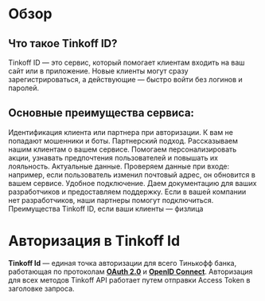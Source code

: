 # Обзор

## Что такое Tinkoff ID?

Tinkoff ID — это сервис, который помогает клиентам входить на ваш сайт или в приложение. Новые клиенты могут сразу зарегистрироваться, а действующие — быстро войти без логинов и паролей.

## Основные преимущества сервиса:

Идентификация клиента или партнера при авторизации. К вам не попадают мошенники и боты.
Партнерский подход. Рассказываем нашим клиентам о вашем сервисе. Помогаем персонализировать акции, узнавать предпочтения пользователей и повышать их лояльность.
Актуальные данные. Проверяем данные при входе: например, если пользователь изменил почтовый адрес, он обновится в вашем сервисе.
Удобное подключение. Даем документацию для ваших разработчиков и предоставляем поддержку. Если в вашей компании нет разработчиков, наши партнеры помогут подключиться.
Преимущества Tinkoff ID, если ваши клиенты — физлица

# Авторизация в Tinkoff Id

**Tinkoff Id** — единая точка авторизации для всего Тинькофф банка, работающая по протоколам [**OAuth 2.0**]( https://oauth.net/2/) и **[OpenID Connect](https://openid.net/connect/)**. Авторизация для всех методов Tinkoff API работает путем отправки Access Token в заголовке запроса. 